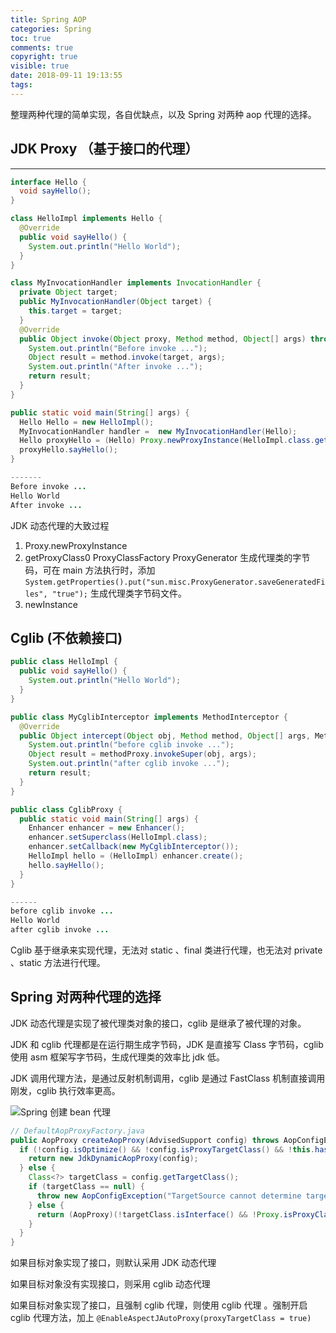 ```yaml
---
title: Spring AOP
categories: Spring
toc: true
comments: true
copyright: true
visible: true
date: 2018-09-11 19:13:55
tags:
---
```


整理两种代理的简单实现，各自优缺点，以及 Spring 对两种 aop 代理的选择。

<!--more-->

## JDK Proxy （基于接口的代理）
------
```java
interface Hello {
  void sayHello();
}

class HelloImpl implements Hello {
  @Override
  public void sayHello() {
    System.out.println("Hello World");
  }
}

class MyInvocationHandler implements InvocationHandler {
  private Object target;
  public MyInvocationHandler(Object target) {
    this.target = target;
  }
  @Override
  public Object invoke(Object proxy, Method method, Object[] args) throws Throwable{
    System.out.println("Before invoke ...");
    Object result = method.invoke(target, args);
    System.out.println("After invoke ...");
    return result;
  }
}

public static void main(String[] args) {
  Hello Hello = new HelloImpl();
  MyInvocationHandler handler =  new MyInvocationHandler(Hello);
  Hello proxyHello = (Hello) Proxy.newProxyInstance(HelloImpl.class.getClassLoader(), HelloImpl.class.getInterfaces(), handler);
  proxyHello.sayHello();
}

-------
Before invoke ...
Hello World
After invoke ...

```

JDK 动态代理的大致过程

1. Proxy.newProxyInstance
2. getProxyClass0   ProxyClassFactory   ProxyGenerator 生成代理类的字节码，可在 main 方法执行时，添加 `System.getProperties().put("sun.misc.ProxyGenerator.saveGeneratedFiles", "true");` 生成代理类字节码文件。
3. newInstance

## Cglib  (不依赖接口)

```java
public class HelloImpl {
  public void sayHello() {
    System.out.println("Hello World");
  }
}

public class MyCglibInterceptor implements MethodInterceptor {
  @Override
  public Object intercept(Object obj, Method method, Object[] args, MethodProxy methodProxy) throws Throwable {
    System.out.println("before cglib invoke ...");
    Object result = methodProxy.invokeSuper(obj, args);
    System.out.println("after cglib invoke ...");
    return result;
  }
}

public class CglibProxy {
  public static void main(String[] args) {
    Enhancer enhancer = new Enhancer();
    enhancer.setSuperclass(HelloImpl.class);
    enhancer.setCallback(new MyCglibInterceptor());
    HelloImpl hello = (HelloImpl) enhancer.create();
    hello.sayHello();
  }
}

------
before cglib invoke ...
Hello World
after cglib invoke ...
```

Cglib 基于继承来实现代理，无法对 static 、final 类进行代理，也无法对 private 、static 方法进行代理。



## Spring 对两种代理的选择

JDK 动态代理是实现了被代理类对象的接口，cglib 是继承了被代理的对象。

JDK 和 cglib 代理都是在运行期生成字节码，JDK 是直接写 Class 字节码，cglib 使用 asm 框架写字节码，生成代理类的效率比 jdk 低。

JDK 调用代理方法，是通过反射机制调用，cglib 是通过 FastClass 机制直接调用刚发，cglib 执行效率更高。

![Spring 创建 bean 代理](https://user-images.githubusercontent.com/8939151/45362760-46494280-b608-11e8-9aa7-c874ac3b5e56.png)

```java
// DefaultAopProxyFactory.java
public AopProxy createAopProxy(AdvisedSupport config) throws AopConfigException {
  if (!config.isOptimize() && !config.isProxyTargetClass() && !this.hasNoUserSuppliedProxyInterfaces(config)) {
    return new JdkDynamicAopProxy(config);
  } else {
    Class<?> targetClass = config.getTargetClass();
    if (targetClass == null) {
      throw new AopConfigException("TargetSource cannot determine target class: Either an interface or a target is required for proxy creation.");
    } else {
      return (AopProxy)(!targetClass.isInterface() && !Proxy.isProxyClass(targetClass) ? new ObjenesisCglibAopProxy(config) : new JdkDynamicAopProxy(config));
    }
  }
}

```

如果目标对象实现了接口，则默认采用 JDK 动态代理

如果目标对象没有实现接口，则采用 cglib 动态代理

如果目标对象实现了接口，且强制 cglib 代理，则使用 cglib 代理 。强制开启 cglib 代理方法，加上 `@EnableAspectJAutoProxy(proxyTargetClass = true)`



